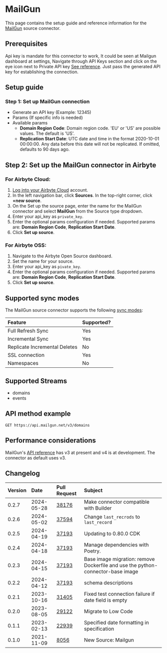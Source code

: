 # MailGun

This page contains the setup guide and reference information for the [MailGun](https://www.mailgun.com/) source connector.

## Prerequisites

Api key is mandate for this connector to work, It could be seen at Mailgun dashboard at settings, Navigate through API Keys section and click on the eye icon next to Private API key [See reference](https://documentation.mailgun.com/en/latest/api-intro.html#authentication-1).
Just pass the generated API key for establishing the connection.

## Setup guide

### Step 1: Set up MailGun connection

- Generate an API key (Example: 12345)
- Params (If specific info is needed)
- Available params
  - **Domain Region Code**: Domain region code. 'EU' or 'US' are possible values. The default is 'US'.
  - **Replication Start Date**: UTC date and time in the format 2020-10-01 00:00:00. Any data before this date will not be replicated. If omitted, defaults to 90 days ago.

## Step 2: Set up the MailGun connector in Airbyte

### For Airbyte Cloud:

1. [Log into your Airbyte Cloud](https://cloud.airbyte.com/workspaces) account.
2. In the left navigation bar, click **Sources**. In the top-right corner, click **+new source**.
3. On the Set up the source page, enter the name for the MailGun connector and select **MailGun** from the Source type dropdown.
4. Enter your api_key as `private_key`.
5. Enter the optional params configuration if needed. Supported params are: **Domain Region Code**, **Replication Start Date**.
6. Click **Set up source**.

### For Airbyte OSS:

1. Navigate to the Airbyte Open Source dashboard.
2. Set the name for your source.
3. Enter your api_key as `pivate_key`.
4. Enter the optional params configuration if needed. Supported params are: **Domain Region Code**, **Replication Start Date**.
5. Click **Set up source**.

## Supported sync modes

The MailGun source connector supports the following [sync modes](https://docs.airbyte.com/cloud/core-concepts#connection-sync-modes):

| Feature                       | Supported? |
| :---------------------------- | :--------- |
| Full Refresh Sync             | Yes        |
| Incremental Sync              | Yes        |
| Replicate Incremental Deletes | No         |
| SSL connection                | Yes        |
| Namespaces                    | No         |

## Supported Streams

- domains
- events

## API method example

`GET https://api.mailgun.net/v3/domains`

## Performance considerations

MailGun's [API reference](https://documentation.mailgun.com/en/latest/api_reference.html) has v3 at present and v4 is at development. The connector as default uses v3.

## Changelog

| Version | Date       | Pull Request                                             | Subject                                                                         |
| :------ |:-----------| :------------------------------------------------------- |:--------------------------------------------------------------------------------|
| 0.2.7   | 2024-05-28 | [38176](https://github.com/airbytehq/airbyte/pull/38176) | Make connector compatible with Builder                                          |
| 0.2.6   | 2024-05-02 | [37594](https://github.com/airbytehq/airbyte/pull/37594) | Change `last_recrods` to `last_record`                                          |
| 0.2.5   | 2024-04-19 | [37193](https://github.com/airbytehq/airbyte/pull/37193) | Updating to 0.80.0 CDK                                                          |
| 0.2.4   | 2024-04-18 | [37193](https://github.com/airbytehq/airbyte/pull/37193) | Manage dependencies with Poetry.                                                |
| 0.2.3   | 2024-04-15 | [37193](https://github.com/airbytehq/airbyte/pull/37193) | Base image migration: remove Dockerfile and use the python-connector-base image |
| 0.2.2   | 2024-04-12 | [37193](https://github.com/airbytehq/airbyte/pull/37193) | schema descriptions                                                             |
| 0.2.1   | 2023-10-16 | [31405](https://github.com/airbytehq/airbyte/pull/31405) | Fixed test connection failure if date field is empty                            |
| 0.2.0   | 2023-08-05 | [29122](https://github.com/airbytehq/airbyte/pull/29122) | Migrate to Low Code                                                             |
| 0.1.1   | 2023-02-13 | [22939](https://github.com/airbytehq/airbyte/pull/22939) | Specified date formatting in specification                                      |
| 0.1.0   | 2021-11-09 | [8056](https://github.com/airbytehq/airbyte/pull/8056)   | New Source: Mailgun                                                             |

